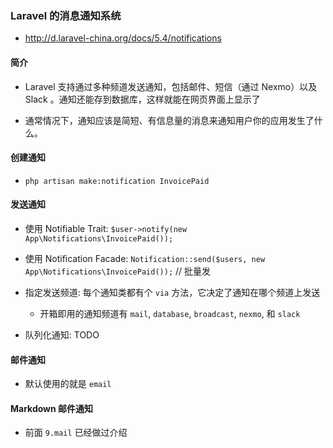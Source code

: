 ### Laravel 的消息通知系统
* http://d.laravel-china.org/docs/5.4/notifications


#### 简介
* Laravel 支持通过多种频道发送通知，包括邮件、短信（通过 Nexmo）以及 Slack 。通知还能存到数据库，这样就能在网页界面上显示了

* 通常情况下，通知应该是简短、有信息量的消息来通知用户你的应用发生了什么。


#### 创建通知
* `php artisan make:notification InvoicePaid`


#### 发送通知
* 使用 Notifiable Trait: `$user->notify(new App\Notifications\InvoicePaid());`

* 使用 Notification Facade: `Notification::send($users, new App\Notifications\InvoicePaid());` // 批量发

* 指定发送频道: 每个通知类都有个 `via` 方法，它决定了通知在哪个频道上发送
    * 开箱即用的通知频道有 `mail`, `database`, `broadcast`, `nexmo`, 和 `slack`

* 队列化通知: TODO


#### 邮件通知
* 默认使用的就是 `email`


#### Markdown 邮件通知
* 前面 `9.mail` 已经做过介绍
